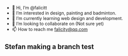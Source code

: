 - 👋 Hi, I’m @falicitt
- 👀 I’m interested in design, painting and badminton.
- 🌱 I’m currently learning web design and development.
- 💞️ I’m looking to collaborate on (Not sure yet)
- 📫 How to reach me falicity@qq.com

<!---
falicitt/falicitt is a ✨ special ✨ repository because its `README.md` (this file) appears on your GitHub profile.
You can click the Preview link to take a look at your changes.
--->

## Stefan making a branch test 
